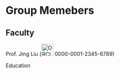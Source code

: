 # **Group Memebers**

## **Faculty**

Prof. Jing Liu (<img alt="ORCID logo" src="https://info.orcid.org/wp-content/uploads/2019/11/orcid_32x32.png" width="32" height="32" />
0000-0001-2345-6789</a>)

Education

